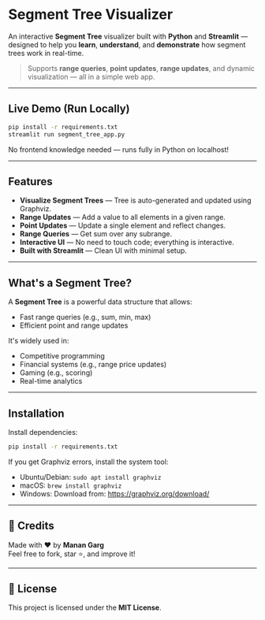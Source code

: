 # Segment Tree Visualizer

An interactive **Segment Tree** visualizer built with **Python** and **Streamlit** — designed to help you **learn**, **understand**, and **demonstrate** how segment trees work in real-time.

> Supports **range queries**, **point updates**, **range updates**, and dynamic visualization — all in a simple web app.

---

## Live Demo (Run Locally)

```bash
pip install -r requirements.txt
streamlit run segment_tree_app.py
```

No frontend knowledge needed — runs fully in Python on localhost!

---

## Features

- **Visualize Segment Trees** — Tree is auto-generated and updated using Graphviz.
- **Range Updates** — Add a value to all elements in a given range.
- **Point Updates** — Update a single element and reflect changes.
- **Range Queries** — Get sum over any subrange.
- **Interactive UI** — No need to touch code; everything is interactive.
- **Built with Streamlit** — Clean UI with minimal setup.

---

## What's a Segment Tree?

A **Segment Tree** is a powerful data structure that allows:

- Fast range queries (e.g., sum, min, max)
- Efficient point and range updates

It's widely used in:

- Competitive programming
- Financial systems (e.g., range price updates)
- Gaming (e.g., scoring)
- Real-time analytics


---

## Installation

Install dependencies:

```bash
pip install -r requirements.txt
```

If you get Graphviz errors, install the system tool:

- Ubuntu/Debian: `sudo apt install graphviz`
- macOS: `brew install graphviz`
- Windows: Download from: https://graphviz.org/download/


---

## 🙌 Credits

Made with ❤️ by **Manan Garg**  
Feel free to fork, star ⭐, and improve it!

---

## 📝 License

This project is licensed under the **MIT License**.
